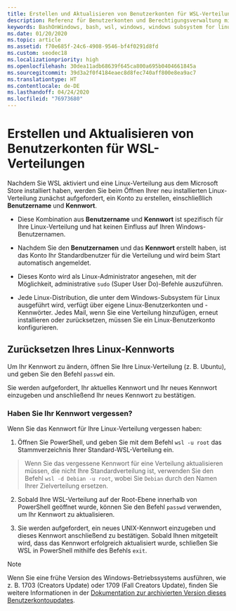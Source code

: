 ```yaml
---
title: Erstellen und Aktualisieren von Benutzerkonten für WSL-Verteilungen
description: Referenz für Benutzerkonten und Berechtigungsverwaltung mit dem Windows-Subsystem für Linux.
keywords: BashOnWindows, bash, wsl, windows, windows subsystem for linux, windowssubsystem, ubuntu, user accounts
ms.date: 01/20/2020
ms.topic: article
ms.assetid: f70e685f-24c6-4908-9546-bf4f0291d8fd
ms.custom: seodec18
ms.localizationpriority: high
ms.openlocfilehash: 30dea11adb68639f645ca800a695b0404661845a
ms.sourcegitcommit: 39d3a2f0f4184eaec8d8fec740aff800e8ea9ac7
ms.translationtype: HT
ms.contentlocale: de-DE
ms.lasthandoff: 04/24/2020
ms.locfileid: "76973680"
---
```

# <a name="create-and-update-user-accounts-for-wsl-distributions"></a>Erstellen und Aktualisieren von Benutzerkonten für WSL-Verteilungen

Nachdem Sie WSL aktiviert und eine Linux-Verteilung aus dem Microsoft Store installiert haben, werden Sie beim Öffnen Ihrer neu installierten Linux-Verteilung zunächst aufgefordert, ein Konto zu erstellen, einschließlich **Benutzername** und **Kennwort**.

- Diese Kombination aus **Benutzername** und **Kennwort** ist spezifisch für Ihre Linux-Verteilung und hat keinen Einfluss auf Ihren Windows-Benutzernamen.

- Nachdem Sie den **Benutzernamen** und das **Kennwort** erstellt haben, ist das Konto Ihr Standardbenutzer für die Verteilung und wird beim Start automatisch angemeldet.

- Dieses Konto wird als Linux-Administrator angesehen, mit der Möglichkeit, administrative `sudo` (Super User Do)-Befehle auszuführen.

- Jede Linux-Distribution, die unter dem Windows-Subsystem für Linux ausgeführt wird, verfügt über eigene Linux-Benutzerkonten und -Kennwörter.  Jedes Mail, wenn Sie eine Verteilung hinzufügen, erneut installieren oder zurücksetzen, müssen Sie ein Linux-Benutzerkonto konfigurieren.

## <a name="reset-your-linux-password"></a>Zurücksetzen Ihres Linux-Kennworts

Um Ihr Kennwort zu ändern, öffnen Sie Ihre Linux-Verteilung (z. B. Ubuntu), und geben Sie den Befehl `passwd` ein.

Sie werden aufgefordert, Ihr aktuelles Kennwort und Ihr neues Kennwort einzugeben und anschließend Ihr neues Kennwort zu bestätigen.

### <a name="forgot-your-password"></a>Haben Sie Ihr Kennwort vergessen?

Wenn Sie das Kennwort für Ihre Linux-Verteilung vergessen haben:

1. Öffnen Sie PowerShell, und geben Sie mit dem Befehl `wsl -u root` das Stammverzeichnis Ihrer Standard-WSL-Verteilung ein.

> Wenn Sie das vergessene Kennwort für eine Verteilung aktualisieren müssen, die nicht Ihre Standardverteilung ist, verwenden Sie den Befehl `wsl -d Debian -u root`, wobei Sie `Debian` durch den Namen Ihrer Zielverteilung ersetzen.

2. Sobald Ihre WSL-Verteilung auf der Root-Ebene innerhalb von PowerShell geöffnet wurde, können Sie den Befehl `passwd` verwenden, um Ihr Kennwort zu aktualisieren.

3. Sie werden aufgefordert, ein neues UNIX-Kennwort einzugeben und dieses Kennwort anschließend zu bestätigen. Sobald Ihnen mitgeteilt wird, dass das Kennwort erfolgreich aktualisiert wurde, schließen Sie WSL in PowerShell mithilfe des Befehls `exit`.

> [!NOTE]
> Wenn Sie eine frühe Version des Windows-Betriebssystems ausführen, wie z. B. 1703 (Creators Update) oder 1709 (Fall Creators Update), finden Sie weitere Informationen in der [Dokumentation zur archivierten Version dieses Benutzerkontoupdates](./user-support-archived.md).
